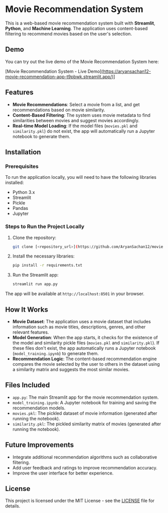 # Movie Recommendation System

This is a web-based movie recommendation system built with **Streamlit**, **Python**, and **Machine Learning**. The application uses content-based filtering to recommend movies based on the user's selection.

## Demo

You can try out the live demo of the Movie Recommendation System here:

[Movie Recommendation System - Live Demo][(https://aryansachan12-movie-recommendation-app-t9pbwk.streamlit.app/)](https://aryansachan12-movie-recommendation-app-pomfkx.streamlit.app/)]

## Features

- **Movie Recommendations**: Select a movie from a list, and get recommendations based on movie similarity.
- **Content-Based Filtering**: The system uses movie metadata to find similarities between movies and suggest movies accordingly.
- **Real-time Model Loading**: If the model files (`movies.pkl` and `similarity.pkl`) do not exist, the app will automatically run a Jupyter notebook to generate them.

## Installation

### Prerequisites

To run the application locally, you will need to have the following libraries installed:

- Python 3.x
- Streamlit
- Pickle
- Pandas
- Jupyter

### Steps to Run the Project Locally

1. Clone the repository:
    ```bash
    git clone [<repository_url>](https://github.com/AryanSachan12/movie-recommendation.git)
    ```

2. Install the necessary libraries:
    ```bash
    pip install -r requirements.txt
    ```

3. Run the Streamlit app:
    ```bash
    streamlit run app.py
    ```

The app will be available at `http://localhost:8501` in your browser.

## How It Works

- **Movie Dataset**: The application uses a movie dataset that includes information such as movie titles, descriptions, genres, and other relevant features.
- **Model Generation**: When the app starts, it checks for the existence of the model and similarity pickle files (`movies.pkl` and `similarity.pkl`). If these files don't exist, the app automatically runs a Jupyter notebook (`model_training.ipynb`) to generate them.
- **Recommendation Logic**: The content-based recommendation engine compares the movie selected by the user to others in the dataset using a similarity matrix and suggests the most similar movies.

## Files Included

- `app.py`: The main Streamlit app for the movie recommendation system.
- `model_training.ipynb`: A Jupyter notebook for training and saving the recommendation models.
- `movies.pkl`: The pickled dataset of movie information (generated after running the notebook).
- `similarity.pkl`: The pickled similarity matrix of movies (generated after running the notebook).

## Future Improvements

- Integrate additional recommendation algorithms such as collaborative filtering.
- Add user feedback and ratings to improve recommendation accuracy.
- Improve the user interface for better experience.

## License

This project is licensed under the MIT License - see the [LICENSE](LICENSE) file for details.
